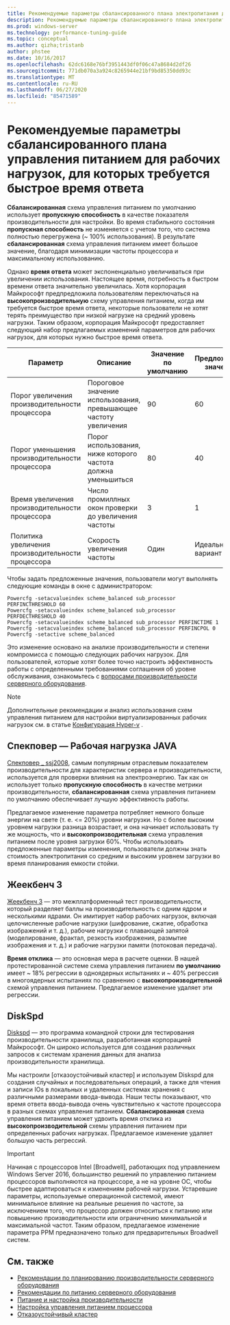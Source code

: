 ```yaml
---
title: Рекомендуемые параметры сбалансированного плана электропитания для быстрого времени ответа
description: Рекомендуемые параметры сбалансированного плана электропитания для быстрого времени ответа
ms.prod: windows-server
ms.technology: performance-tuning-guide
ms.topic: conceptual
ms.author: qizha;tristanb
author: phstee
ms.date: 10/16/2017
ms.openlocfilehash: 62dc6168e76bf3951443df0f06c47a8684d2df26
ms.sourcegitcommit: 771db070a3a924c8265944e21bf9bd85350dd93c
ms.translationtype: MT
ms.contentlocale: ru-RU
ms.lasthandoff: 06/27/2020
ms.locfileid: "85471589"
---
```

# <a name="recommended-balanced-power-plan-parameters-for-workloads-requiring-quick-response-times"></a>Рекомендуемые параметры сбалансированного плана управления питанием для рабочих нагрузок, для которых требуется быстрое время ответа

**Сбалансированная** схема управления питанием по умолчанию использует **пропускную способность** в качестве показателя производительности для настройки. Во время стабильного состояния **пропускная способность** не изменяется с учетом того, что система полностью перегружена (~ 100% использования).  В результате **сбалансированная** схема управления питанием имеет большое значение, благодаря минимизации частоты процессора и максимальному использованию.

Однако **время ответа** может экспоненциально увеличиваться при увеличении использования. Настоящее время, потребность в быстром времени ответа значительно увеличилась. Хотя корпорация Майкрософт предпредложила пользователям переключаться на **высокопроизводительную** схему управления питанием, когда им требуется быстрое время ответа, некоторые пользователи не хотят терять преимущество при низкой нагрузке на средний уровень нагрузки. Таким образом, корпорация Майкрософт предоставляет следующий набор предлагаемых изменений параметров для рабочих нагрузок, для которых нужно быстрое время ответа.


| Параметр | Описание | Значение по умолчанию | Предложенное значение |
|------------------------|--------------------------------------------------------------------------------------------------------------------------------------------------------|----------------------------------------------------------------------------------|-----------------------------------------------------------------------------------------------------------------------------------------------------------|
| Порог увеличения производительности процессора | Пороговое значение использования, превышающее частоту увеличения | 90 | 60 |
| Порог уменьшения производительности процессора | Порог использования, ниже которого частота должна уменьшиться | 80 | 40 |
| Время увеличения производительности процессора | Число промиллных окон проверки до увеличения частоты | 3 | 1 |
| Политика увеличения производительности процессора | Скорость увеличения частоты | Один | Идеальный вариант |

Чтобы задать предложенные значения, пользователи могут выполнять следующие команды в окне с администратором:

``` syntax
Powercfg -setacvalueindex scheme_balanced sub_processor PERFINCTHRESHOLD 60
Powercfg -setacvalueindex scheme_balanced sub_processor PERFDECTHRESHOLD 40
Powercfg -setacvalueindex scheme_balanced sub_processor PERFINCTIME 1
Powercfg -setacvalueindex scheme_balanced sub_processor PERFINCPOL 0
Powercfg -setactive scheme_balanced
```

Это изменение основано на анализе производительности и степени компромисса с помощью следующих рабочих нагрузок. Для пользователей, которые хотят более точно настроить эффективность работы с определенными требованиями соглашения об уровне обслуживания, ознакомьтесь с [вопросами производительности серверного оборудования](../power.md).

>[!Note]
> Дополнительные рекомендации и анализ использования схем управления питанием для настройки виртуализированных рабочих нагрузок см. в статье [Конфигурация Hyper-v](../../role/hyper-v-server/configuration.md) .

## <a name="specpower--java-workload"></a>Спекповер — Рабочая нагрузка JAVA

[Спекповер \_ ssj2008](http://spec.org/power_ssj2008/), самым популярным отраслевым показателем производительности для характеристик сервера и производительности, используется для проверки влияния на электроэнергию. Так как он использует только **пропускную способность** в качестве метрики производительности, **сбалансированная** схема управления питанием по умолчанию обеспечивает лучшую эффективность работы.

Предлагаемое изменение параметра потребляет немного больше энергии на свете (т. е. <= 20%) уровни нагрузки. Но с более высоким уровнем нагрузки разница возрастает, и она начинает использовать ту же мощность, что и **высокопроизводительная** схема управления питанием после уровня загрузки 60%. Чтобы использовать предложенные параметры изменения, пользователи должны знать стоимость электропитания со средним и высоким уровнем загрузки во время планирования емкости стойки.

## <a name="geekbench-3"></a>Жеекбенч 3

[Жеекбенч 3](http://www.geekbench.com/geekbench3/) — это межплатформенный тест производительности, который разделяет баллы на производительность с одним ядром и несколькими ядрами. Он имитирует набор рабочих нагрузок, включая целочисленные рабочие нагрузки (шифрование, сжатие, обработка изображений и т. д.), рабочие нагрузки с плавающей запятой (моделирование, фрактал, резкость изображения, размытие изображения и т. д.) и рабочие нагрузки памяти (потоковая передача).

**Время отклика** — это основная мера в расчете оценки. В нашей протестированной системе схема управления питанием **по умолчанию** имеет ~ 18% регрессии в одноядерных испытаниях и ~ 40% регрессия в многоядерных испытаниях по сравнению с **высокопроизводительной** схемой управления питанием. Предлагаемое изменение удаляет эти регрессии.

## <a name="diskspd"></a>DiskSpd

[Diskspd](https://en.wikipedia.org/wiki/Diskspd) — это программа командной строки для тестирования производительности хранилища, разработанная корпорацией Майкрософт. Он широко используется для создания различных запросов к системам хранения данных для анализа производительности хранилища.

Мы настроили [отказоустойчивый кластер] и используем Diskspd для создания случайных и последовательных операций, а также для чтения и записи IOs в локальных и удаленных системах хранения с различными размерами ввода-вывода. Наши тесты показывают, что время ответа ввода-вывода очень чувствительно к частоте процессора в разных схемах управления питанием. **Сбалансированная** схема управления питанием может удвоить время отклика из **высокопроизводительной** схемы управления питанием при определенных рабочих нагрузках. Предлагаемое изменение удаляет большую часть регрессий.

>[!Important]
>Начиная с процессоров Intel [Broadwell], работающих под управлением Windows Server 2016, большинство решений по управлению питанием процессоров выполняются на процессоре, а не на уровне ОС, чтобы быстрее адаптироваться к изменениям рабочей нагрузки. Устаревшие параметры, используемые операционной системой, имеют минимальное влияние на реальные решения по частоте, за исключением того, что процессор должен относиться к питанию или повышению производительности или ограничению минимальной и максимальной частот. Таким образом, предлагаемое изменение параметра PPM предназначено только для предварительных Broadwell систем.

## <a name="see-also"></a>См. также
- [Рекомендации по планированию производительности серверного оборудования](../index.md)
- [Рекомендации по питанию серверного оборудования](../power.md)
- [Питание и настройка производительности](power-performance-tuning.md)
- [Настройка управления питанием процессора](processor-power-management-tuning.md)
- [Отказоустойчивый кластер](https://technet.microsoft.com/library/cc725923.aspx)
